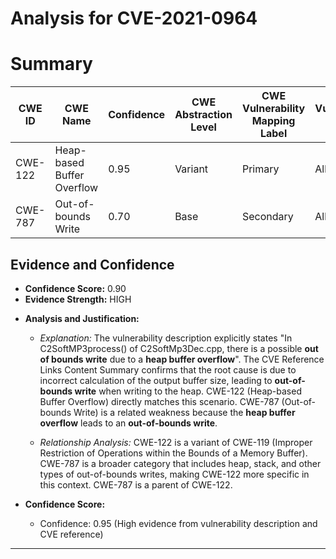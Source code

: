 # Analysis for CVE-2021-0964

# Summary
| CWE ID | CWE Name | Confidence | CWE Abstraction Level | CWE Vulnerability Mapping Label | CWE-Vulnerability Mapping Notes |
|---|---|---|---|---|---|
| CWE-122 | Heap-based Buffer Overflow | 0.95 | Variant | Primary | Allowed |
| CWE-787 | Out-of-bounds Write | 0.70 | Base | Secondary | Allowed |

## Evidence and Confidence

*   **Confidence Score:** 0.90
*   **Evidence Strength:** HIGH

- **Analysis and Justification:**  
  - *Explanation:* The vulnerability description explicitly states "In C2SoftMP3process() of C2SoftMp3Dec.cpp, there is a possible **out of bounds write** due to a **heap buffer overflow**". The CVE Reference Links Content Summary confirms that the root cause is due to incorrect calculation of the output buffer size, leading to **out-of-bounds write** when writing to the heap. CWE-122 (Heap-based Buffer Overflow) directly matches this scenario. CWE-787 (Out-of-bounds Write) is a related weakness because the **heap buffer overflow** leads to an **out-of-bounds write**.
  
  - *Relationship Analysis:* CWE-122 is a variant of CWE-119 (Improper Restriction of Operations within the Bounds of a Memory Buffer). CWE-787 is a broader category that includes heap, stack, and other types of out-of-bounds writes, making CWE-122 more specific in this context. CWE-787 is a parent of CWE-122.

- **Confidence Score:**  
  - Confidence: 0.95 (High evidence from vulnerability description and CVE reference)

---